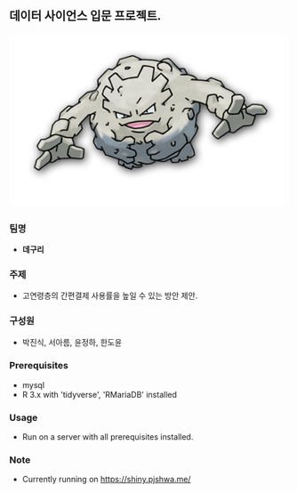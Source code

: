 ## 데이터 사이언스 입문 프로젝트.

![deguri logo](https://raw.githubusercontent.com/desaip2468/deguri/master/logo.png)

### 팀명
- **데구리**

### 주제
- 고연령층의 간편결제 사용률을 높일 수 있는 방안 제안. 

### 구성원
- 박진식, 서아름, 윤정하, 한도윤

### Prerequisites
- mysql
- R 3.x with 'tidyverse', 'RMariaDB' installed

### Usage
- Run on a server with all prerequisites installed.

### Note
- Currently running on https://shiny.pjshwa.me/
